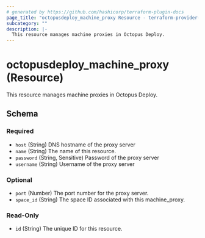 ```yaml
---
# generated by https://github.com/hashicorp/terraform-plugin-docs
page_title: "octopusdeploy_machine_proxy Resource - terraform-provider-octopusdeploy"
subcategory: ""
description: |-
  This resource manages machine proxies in Octopus Deploy.
---
```


# octopusdeploy_machine_proxy (Resource)

This resource manages machine proxies in Octopus Deploy.



<!-- schema generated by tfplugindocs -->
## Schema

### Required

- `host` (String) DNS hostname of the proxy server
- `name` (String) The name of this resource.
- `password` (String, Sensitive) Password of the proxy server
- `username` (String) Username of the proxy server

### Optional

- `port` (Number) The port number for the proxy server.
- `space_id` (String) The space ID associated with this machine_proxy.

### Read-Only

- `id` (String) The unique ID for this resource.
